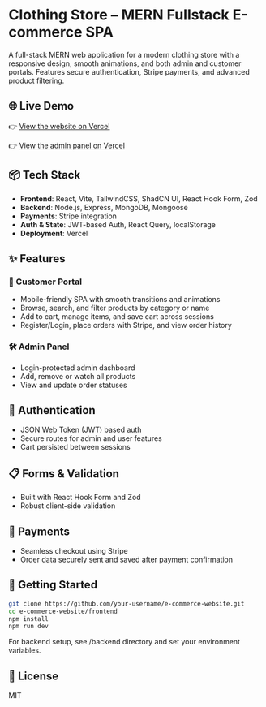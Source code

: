 # Clothing Store – MERN Fullstack E-commerce SPA

A full-stack MERN web application for a modern clothing store with a responsive design, smooth animations, and both admin and customer portals. Features secure authentication, Stripe payments, and advanced product filtering.

## 🌐 Live Demo

👉 [View the website on Vercel](https://e-commerce-frontend-five-xi.vercel.app/)

👉 [View the admin panel on Vercel](https://e-commerce-admin-one-ashen.vercel.app/)


## 📦 Tech Stack

- **Frontend**: React, Vite, TailwindCSS, ShadCN UI, React Hook Form, Zod
- **Backend**: Node.js, Express, MongoDB, Mongoose
- **Payments**: Stripe integration
- **Auth & State**: JWT-based Auth, React Query, localStorage
- **Deployment**: Vercel

## ✨ Features

### 👕 Customer Portal
- Mobile-friendly SPA with smooth transitions and animations
- Browse, search, and filter products by category or name
- Add to cart, manage items, and save cart across sessions
- Register/Login, place orders with Stripe, and view order history

### 🛠 Admin Panel
- Login-protected admin dashboard
- Add, remove or watch all products
- View and update order statuses

## 🔐 Authentication
- JSON Web Token (JWT) based auth
- Secure routes for admin and user features
- Cart persisted between sessions

## 📋 Forms & Validation
- Built with React Hook Form and Zod
- Robust client-side validation

## 💸 Payments
- Seamless checkout using Stripe
- Order data securely sent and saved after payment confirmation

## 🚀 Getting Started

```bash
git clone https://github.com/your-username/e-commerce-website.git
cd e-commerce-website/frontend
npm install
npm run dev
```
For backend setup, see /backend directory and set your environment variables.

## 📄 License
MIT

